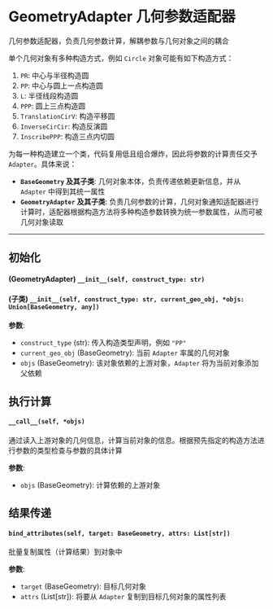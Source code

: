 # GeometryAdapter 几何参数适配器

几何参数适配器，负责几何参数计算，解耦参数与几何对象之间的耦合


单个几何对象有多种构造方式，例如 `Circle` 对象可能有如下构造方式：

1. `PR`: 中心与半径构造圆
2. `PP`: 中心与圆上一点构造圆
3. `L`: 半径线段构造圆
4. `PPP`: 圆上三点构造圆
5. `TranslationCirV`: 构造平移圆
6. `InverseCirCir`: 构造反演圆
7. `InscribePPP`: 构造三点内切圆

为每一种构造建立一个类，代码复用低且组合爆炸，因此将参数的计算责任交予 `Adapter`。具体来说：

 - **`BaseGeometry` 及其子类**: 几何对象本体，负责传递依赖更新信息，并从 `Adapter` 中得到其统一属性
 - **`GeometryAdapter` 及其子类**: 负责几何参数的计算，几何对象通知适配器进行计算时，适配器根据构造方法将多种构造参数转换为统一参数属性，从而可被几何对象读取

---

## 初始化

#### (GeometryAdapter) `__init__(self, construct_type: str)`

#### (子类) `__init__(self, construct_type: str, current_geo_obj, *objs: Union[BaseGeometry, any])`

**参数**:
 - `construct_type` (str): 传入构造类型声明，例如 `"PP"`
 - `current_geo_obj` (BaseGeometry): 当前 `Adapter` 率属的几何对象
 - `objs` (BaseGeometry): 该对象依赖的上游对象，`Adapter` 将为当前对象添加父依赖


## 执行计算

#### `__call__(self, *objs)`

通过读入上游对象的几何信息，计算当前对象的信息。根据预先指定的构造方法进行参数的类型检查与参数的具体计算

**参数**:
 - `objs` (BaseGeometry): 计算依赖的上游对象


## 结果传递

#### `bind_attributes(self, target: BaseGeometry, attrs: List[str])`

批量复制属性（计算结果）到对象中

**参数**:
 - `target` (BaseGeometry): 目标几何对象
 - `attrs` (List[str]): 将要从 `Adapter` 复制到目标几何对象的属性列表
